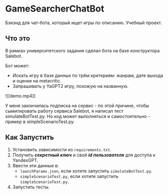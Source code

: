 # GameSearcherChatBot
Бэкэнд для чат-бота, который ищет игры по описанию. Учебный проект. 
## Что это

В рамках университетского задания сделал бота на базе конструктора Salebot.

Бот может:
- Искать игру в базе данных по трём критериям: жанрам, дате выхода и оценке на metacritic.
- Запрашивать у YaGPT2 игру, похожую на названную. 

![[demo.mp4]]

У меня закончилась подписка на сервис - по этой причине, 
чтобы сымитировать работу сервиса Salebot, я написал тест simulateBotTest.py.
Но код может выполняться и самостоятельно - пример в simpleScenarioTest.py.

## Как Запустить

1. Установить _зависимости_ из `requirements.txt`.
2. Получить ___секретный ключ___ и свой ___id пользователя___ для доступа к YandexGPT.
3. Ввести эти данные в:
	- `launchParams.json`, если хотите запустить `simulateBotTest.py`.
	- `simpleScenarioTest.py`, если хотите запустить `simpleScenarioTest.py`.
1. Запустить тесты.
